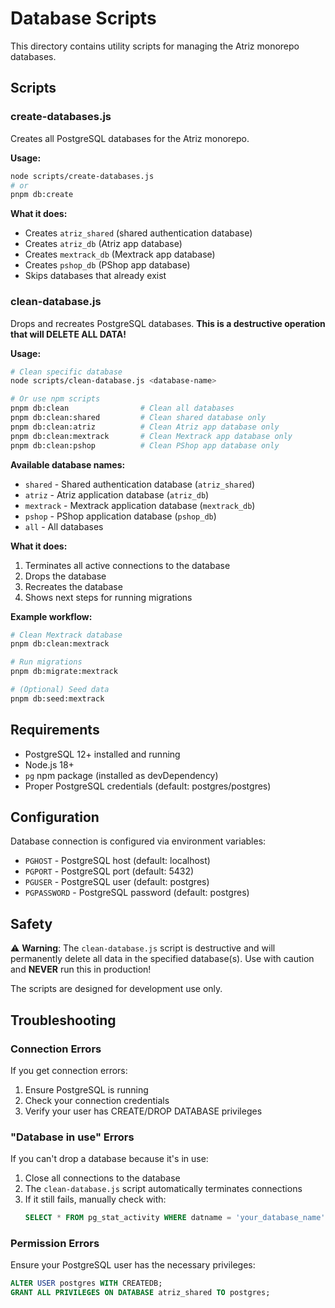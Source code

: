 # Database Scripts

This directory contains utility scripts for managing the Atriz monorepo databases.

## Scripts

### create-databases.js

Creates all PostgreSQL databases for the Atriz monorepo.

**Usage:**
```bash
node scripts/create-databases.js
# or
pnpm db:create
```

**What it does:**
- Creates `atriz_shared` (shared authentication database)
- Creates `atriz_db` (Atriz app database)
- Creates `mextrack_db` (Mextrack app database)
- Creates `pshop_db` (PShop app database)
- Skips databases that already exist

### clean-database.js

Drops and recreates PostgreSQL databases. **This is a destructive operation that will DELETE ALL DATA!**

**Usage:**
```bash
# Clean specific database
node scripts/clean-database.js <database-name>

# Or use npm scripts
pnpm db:clean                # Clean all databases
pnpm db:clean:shared         # Clean shared database only
pnpm db:clean:atriz          # Clean Atriz app database only
pnpm db:clean:mextrack       # Clean Mextrack app database only
pnpm db:clean:pshop          # Clean PShop app database only
```

**Available database names:**
- `shared` - Shared authentication database (`atriz_shared`)
- `atriz` - Atriz application database (`atriz_db`)
- `mextrack` - Mextrack application database (`mextrack_db`)
- `pshop` - PShop application database (`pshop_db`)
- `all` - All databases

**What it does:**
1. Terminates all active connections to the database
2. Drops the database
3. Recreates the database
4. Shows next steps for running migrations

**Example workflow:**
```bash
# Clean Mextrack database
pnpm db:clean:mextrack

# Run migrations
pnpm db:migrate:mextrack

# (Optional) Seed data
pnpm db:seed:mextrack
```

## Requirements

- PostgreSQL 12+ installed and running
- Node.js 18+
- `pg` npm package (installed as devDependency)
- Proper PostgreSQL credentials (default: postgres/postgres)

## Configuration

Database connection is configured via environment variables:

- `PGHOST` - PostgreSQL host (default: localhost)
- `PGPORT` - PostgreSQL port (default: 5432)
- `PGUSER` - PostgreSQL user (default: postgres)
- `PGPASSWORD` - PostgreSQL password (default: postgres)

## Safety

⚠️ **Warning**: The `clean-database.js` script is destructive and will permanently delete all data in the specified database(s). Use with caution and **NEVER** run this in production!

The scripts are designed for development use only.

## Troubleshooting

### Connection Errors

If you get connection errors:
1. Ensure PostgreSQL is running
2. Check your connection credentials
3. Verify your user has CREATE/DROP DATABASE privileges

### "Database in use" Errors

If you can't drop a database because it's in use:
1. Close all connections to the database
2. The `clean-database.js` script automatically terminates connections
3. If it still fails, manually check with:
   ```sql
   SELECT * FROM pg_stat_activity WHERE datname = 'your_database_name';
   ```

### Permission Errors

Ensure your PostgreSQL user has the necessary privileges:
```sql
ALTER USER postgres WITH CREATEDB;
GRANT ALL PRIVILEGES ON DATABASE atriz_shared TO postgres;
```

